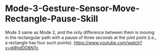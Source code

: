 # Mode-3-Gesture-Sensor-Move-Rectangle-Pause-Skill
Mode 3 same as Mode 2, and the only difference between them is moving in the rectangular path with a pause of three seconds at the joint point (i.e., a rectangle has four such points). https://www.youtube.com/watch?v=di8hdDD8NTc
